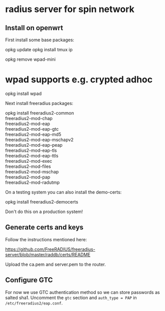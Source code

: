 # radius server for spin network

## Install on openwrt

First install some base packages:

  opkg update
  opkg install tmux ip

  opkg remove wpad-mini
  # wpad supports e.g. crypted adhoc
  opkg install wpad

Next install freeradius packages:

  opkg install freeradius2-common \
    freeradius2-mod-chap \
    freeradius2-mod-eap \
    freeradius2-mod-eap-gtc \
    freeradius2-mod-eap-md5 \
    freeradius2-mod-eap-mschapv2 \
    freeradius2-mod-eap-peap \
    freeradius2-mod-eap-tls \
    freeradius2-mod-eap-ttls \
    freeradius2-mod-exec \
    freeradius2-mod-files \
    freeradius2-mod-mschap \
    freeradius2-mod-pap \
    freeradius2-mod-radutmp

On a testing system you can also install the demo-certs:

  opkg install freeradius2-democerts

Don't do this on a production system!

## Generate certs and keys

Follow the instructions mentioned here:

https://github.com/FreeRADIUS/freeradius-server/blob/master/raddb/certs/README

Upload the ca.pem and server.pem to the router.

## Configure GTC

For now we use GTC authentication method so we can store passwords as salted
sha1. Uncomment the `gtc` section and `auth_type = PAP` in
`/etc/freeradius2/eap.conf`.
